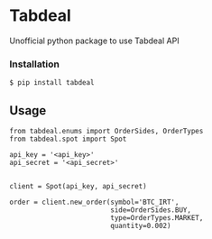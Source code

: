 # Tabdeal

Unofficial python package to use Tabdeal API

[//]: # (## Getting Started)

[//]: # ()
[//]: # (These instructions will get you a copy of the project up and running on your local machine for development and testing purposes. See deployment for notes on how to deploy the project on a live system.)

[//]: # (### Prerequisites)

[//]: # ()
[//]: # (The things you need before installing the software.)

[//]: # ()
[//]: # (* You need this)

[//]: # (* And you need this)
[//]: # (* Oh, and don't forget this)

### Installation

[//]: # (A step by step guide that will tell you how to get the development environment up and running.)

```
$ pip install tabdeal
```

## Usage

[//]: # (A few examples of useful commands and/or tasks.)

```
from tabdeal.enums import OrderSides, OrderTypes
from tabdeal.spot import Spot

api_key = '<api_key>'
api_secret = '<api_secret>'


client = Spot(api_key, api_secret)

order = client.new_order(symbol='BTC_IRT',
                         side=OrderSides.BUY,
                         type=OrderTypes.MARKET,
                         quantity=0.002)
```

[//]: # (## Deployment)

[//]: # ()
[//]: # (Additional notes on how to deploy this on a live or release system. Explaining the most important branches, what pipelines they trigger and how to update the database &#40;if anything special&#41;.)

[//]: # ()
[//]: # (### Server)

[//]: # ()
[//]: # (* Live:)

[//]: # (* Release:)

[//]: # (* Development:)

[//]: # ()
[//]: # (### Branches)

[//]: # ()
[//]: # (* Master:)

[//]: # (* Feature:)

[//]: # (* Bugfix:)

[//]: # (* etc...)

[//]: # ()
[//]: # (## Additional Documentation and Acknowledgments)

[//]: # ()
[//]: # (* Project folder on server:)

[//]: # (* Confluence link:)

[//]: # (* Asana board:)

[//]: # (* etc...)
